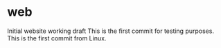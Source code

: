# web
Initial website working draft
This is the first commit for testing purposes.
This is the first commit from Linux.

